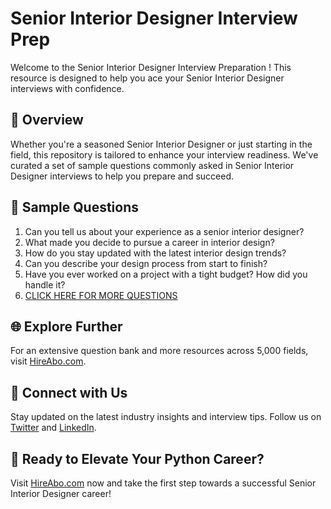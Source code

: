# Senior Interior Designer Interview Prep

Welcome to the Senior Interior Designer Interview Preparation ! This resource is designed to help you ace your Senior Interior Designer interviews with confidence.

## 🚀 Overview

Whether you're a seasoned Senior Interior Designer or just starting in the field, this repository is tailored to enhance your interview readiness. We've curated a set of sample questions commonly asked in Senior Interior Designer interviews to help you prepare and succeed.

## 📝 Sample Questions

1. Can you tell us about your experience as a senior interior designer?
2. What made you decide to pursue a career in interior design?
3. How do you stay updated with the latest interior design trends?
4. Can you describe your design process from start to finish?
5. Have you ever worked on a project with a tight budget? How did you handle it?
6. [CLICK HERE FOR MORE QUESTIONS](https://hireabo.com/job/6_2_2/Senior%20Interior%20Designer)

## 🌐 Explore Further

For an extensive question bank and more resources across 5,000 fields, visit [HireAbo.com](https://www.hireabo.com).

## 📱 Connect with Us

Stay updated on the latest industry insights and interview tips. Follow us on [Twitter](https://twitter.com/hireabo) and [LinkedIn](https://www.linkedin.com/in/hire-abo-3609972a8/).

## 🚀 Ready to Elevate Your Python Career?

Visit [HireAbo.com](https://www.hireabo.com) now and take the first step towards a successful Senior Interior Designer career!